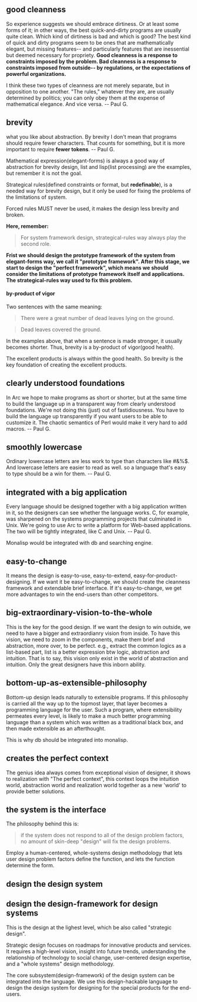
## good cleanness
So experience suggests we should embrace dirtiness. 
Or at least some forms of it; in other ways, the best quick-and-dirty programs are usually quite clean. 
Which kind of dirtiness is bad and which is good? The best kind of quick and dirty programs seem to be ones 
that are mathematically elegant, but missing features-- and particularly features that are inessential 
but deemed necessary for propriety. **Good cleanness is a response to constraints imposed by the problem. 
Bad cleanness is a response to constraints imposed from outside-- by regulations, or the expectations of 
powerful organizations.**

I think these two types of cleanness are not merely separate, but in opposition to one another. 
"The rules," whatever they are, are usually determined by politics; 
you can only obey them at the expense of mathematical elegance. And vice versa. -- Paul G.

## brevity 
what you like about abstraction.
By brevity I don't mean that programs should require fewer characters. 
That counts for something, but it is more important to require **fewer tokens**. -- Paul G.

Mathematical expression(elegant-forms) is always a good way of abstraction for brevity design, 
list and lisp(list processing) are the examples, but remember it is not the goal.

Strategical rules(defined constraints or format, but **redefinable**), is a needed way for brevity design, 
but it only be used for fixing the problems of the limitations of system.

Forced rules MUST never be used, it makes the design less brevity and broken.

**Here, remember:**
> For system framework design, strategical-rules way always play the second role.

**Frist we should design the prototype framework of the system from elegant-forms way,
we call it "prototype framework". After this stage, we start to design the "perfect framework",
which means we should consider the limitations of prototype framework itself and applications.
The strategical-rules way used to fix this problem.**

#### by-product of vigor
Two sentences with the same meaning:

> There were a great number of dead leaves lying on the ground.

> Dead leaves covered the ground.

In the examples above, that when a sentence is made stronger, it usually becomes shorter.
Thus, brevity is a by-product of vigor(good health).

The excellent products is always within the good health.
So brevity is the key foundation of creating the excellent products.


## clearly understood foundations
In Arc we hope to make programs as short or shorter, but at the same time to build the language up in a transparent way from clearly understood foundations. We're not doing this (just) out of fastidiousness. You have to build the language up transparently if you want users to be able to customize it. The chaotic semantics of Perl would make it very hard to add macros.  -- Paul G.

## smoothly lowercase
Ordinary lowercase letters are less work to type than characters like #&%$. 
And lowercase letters are easier to read as well. 
so a language that's easy to type should be a win for them.  -- Paul G.

## integrated with a big application
Every language should be designed together with a big application written in it, so the designers can see whether the language works. C, for example, was sharpened on the systems programming projects that culminated in Unix. We're going to use Arc to write a platform for Web-based applications. The two will be tightly integrated, like C and Unix.  -- Paul G.

Monalisp would be integrated with db and searching engine.

## easy-to-change
It means the design is easy-to-use, easy-to-extend, easy-for-product-designing.
If we want it be easy-to-change, we should create the cleanness framework and extendable brief interface.
If it's easy-to-change, we get more advantages to win the end-users than other competitors.

## big-extraordinary-vision-to-the-whole
This is the key for the good design.
If we want the design to win outside, we need to have a bigger and extraordianry vision from inside.
To have this vision, we need to zoom in the components, make them brief and abstraction, more over, to be perfect.
e.g., extract the common logics as a list-based part, list is a better expression btw logic, abstraction and intuition.
That is to say, this vision only exist in the world of abstraction and intuition.
Only the great designers have this inborn ability.

## bottom-up-as-extensible-philosophy
Bottom-up design leads naturally to extensible programs.
If this philosophy is carried all the way up to the topmost layer, that layer becomes a programming language for the user. Such a program, where extensibility permeates every level, is likely to make a much better programming language than a system which was written as a traditional black box, and then made extensible as an afterthought.

This is why db should be integrated into monalisp.


## creates the perfect context

The genius idea always comes from exceptional vision of designer, it shows to realization with "The perfect context", this context loops the intuition world, abstraction world and realization world together as a new 'world' to provide better solutions.


## the system is the interface
The philosophy behind this is:

> if the system does not respond to all of the design problem factors, 
no amount of skin-deep "design" will fix the design problems.

Employ a human-centered, whole-systems design methodology that lets user design
problem factors define the function, and lets the function determine the form.

## design the design system
## design the design-framework for design systems
This is the design at the lighest level, which be also called "strategic design".

Strategic design focuses on roadmaps for innovative products and services.
It requires a high-level vision, insight into future trends, understanding the relationship of technology to social change, user-centered design expertise, and a "whole systems" design methodology.

The core subsystem(design-framework) of the design system can be integrated into the language.
We use this design-hackable language to design the design system for designing for the special products for the end-users.

